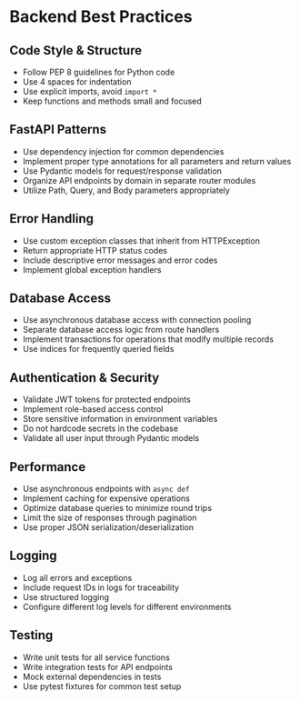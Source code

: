 # Backend Best Practices

## Code Style & Structure

- Follow PEP 8 guidelines for Python code
- Use 4 spaces for indentation
- Use explicit imports, avoid `import *` 
- Keep functions and methods small and focused

## FastAPI Patterns

- Use dependency injection for common dependencies
- Implement proper type annotations for all parameters and return values
- Use Pydantic models for request/response validation
- Organize API endpoints by domain in separate router modules
- Utilize Path, Query, and Body parameters appropriately

## Error Handling

- Use custom exception classes that inherit from HTTPException
- Return appropriate HTTP status codes
- Include descriptive error messages and error codes
- Implement global exception handlers

## Database Access

- Use asynchronous database access with connection pooling
- Separate database access logic from route handlers
- Implement transactions for operations that modify multiple records
- Use indices for frequently queried fields

## Authentication & Security

- Validate JWT tokens for protected endpoints
- Implement role-based access control
- Store sensitive information in environment variables
- Do not hardcode secrets in the codebase
- Validate all user input through Pydantic models

## Performance

- Use asynchronous endpoints with `async def`
- Implement caching for expensive operations
- Optimize database queries to minimize round trips
- Limit the size of responses through pagination
- Use proper JSON serialization/deserialization

## Logging

- Log all errors and exceptions
- Include request IDs in logs for traceability
- Use structured logging
- Configure different log levels for different environments

## Testing

- Write unit tests for all service functions
- Write integration tests for API endpoints
- Mock external dependencies in tests
- Use pytest fixtures for common test setup 